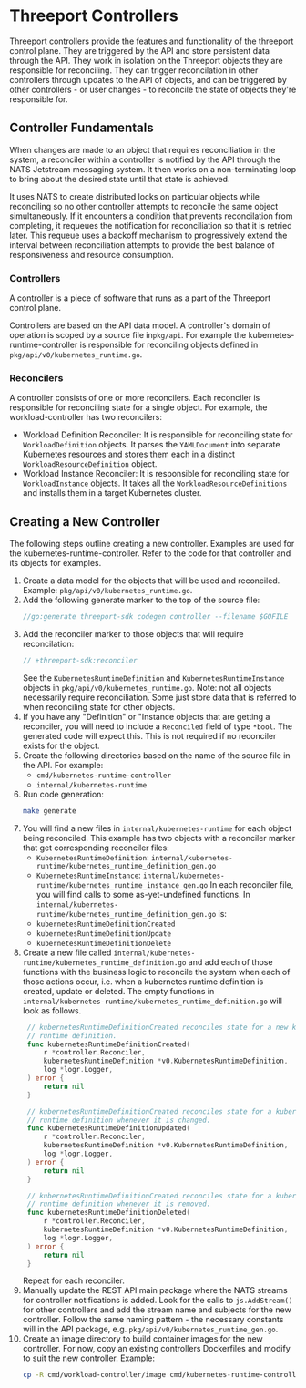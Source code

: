 # Threeport Controllers

Threeport controllers provide the features and functionality of the threeport
control plane.  They are triggered by the API and store persistent data through
the API.  They work in isolation on the Threeport objects they are responsible
for reconciling.  They can trigger reconcilation in other controllers through
updates to the API of objects, and can be triggered by other controllers - or
user changes - to reconcile the state of objects they're responsible for.

## Controller Fundamentals

When changes are made to an object that requires reconciliation in the system,
a reconciler within a controller is notified by the API through the NATS
Jetstream messaging system.  It then works on a non-terminating loop to bring
about the desired state until that state is achieved.

It uses NATS to create distributed locks on particular objects while reconciling
so no other controller attempts to reconcile the same object simultaneously.  If
it encounters a condition that prevents reconcilation from completing, it
requeues the notification for reconciliation so that it is retried later.  This
requeue uses a backoff mechanism to progressively extend the interval between
reconciliation attempts to provide the best balance of responsiveness and
resource consumption.

### Controllers

A controller is a piece of software that runs as a part of the Threeport control
plane.

Controllers are based on the API data model.  A controller's domain of operation
is scoped by a source file in`pkg/api`.  For example the
kubernetes-runtime-controller is responsible for reconciling objects defined in
`pkg/api/v0/kubernetes_runtime.go`.

### Reconcilers

A controller consists of one or more reconcilers.  Each reconciler is
responsible for reconciling state for a single object.  For example, the
workload-controller has two reconcilers:

* Workload Definition Reconciler:  It is responsible for reconciling state for
  `WorkloadDefinition` objects.  It parses the `YAMLDocument` into separate
  Kubernetes resources and stores them each in a distinct
  `WorkloadResourceDefinition` object.
* Workload Instance Reconciler:  It is responsible for reconciling state for
  `WorkloadInstance` objects.  It takes all the `WorkloadResourceDefinitions`
  and installs them in a target Kubernetes cluster.

## Creating a New Controller

The following steps outline creating a new controller.  Examples are used for
the kubernetes-runtime-controller.  Refer to the code for that controller and
its objects for examples.

1. Create a data model for the objects that will be used and reconciled.
   Example: `pkg/api/v0/kubernetes_runtime.go`.
1. Add the following generate marker to the top of the source file:
   ```go
   //go:generate threeport-sdk codegen controller --filename $GOFILE
   ```
1. Add the reconciler marker to those objects that will require reconcilation:
   ```go
   // +threeport-sdk:reconciler
   ```
   See the `KubernetesRuntimeDefinition` and `KubernetesRuntimeInstance` objects in
   `pkg/api/v0/kubernetes_runtime.go`.
   Note: not all objects necessarily require reconciliation.  Some just store
   data that is referred to when reconciling state for other objects.
1. If you have any "Definition" or "Instance objects that are getting a
   reconciler, you will need to include a `Reconciled` field of type `*bool`.
   The generated code will expect this.  This is not required if no reconciler
   exists for the object.
1. Create the following directories based on the name of the source file in the
   API.  For example:
   * `cmd/kubernetes-runtime-controller`
   * `internal/kubernetes-runtime`
1. Run code generation:
   ```bash
   make generate
   ```
1. You will find a new files in `internal/kubernetes-runtime` for each object being
   reconciled.  This example has two objects with a reconciler marker that get
   corresponding reconciler files:
   * `KubernetesRuntimeDefinition`: `internal/kubernetes-runtime/kubernetes_runtime_definition_gen.go`
   * `KubernetesRuntimeInstance`: `internal/kubernetes-runtime/kubernetes_runtime_instance_gen.go`
   In each reconciler file, you will find calls to some  as-yet-undefined
   functions.  In `internal/kubernetes-runtime/kubernetes_runtime_definition_gen.go`
   is:
   * `kubernetesRuntimeDefinitionCreated`
   * `kubernetesRuntimeDefinitionUpdate`
   * `kubernetesRuntimeDefinitionDelete`
1. Create a new file called `internal/kubernetes-runtime/kubernetes_runtime_definition.go`
   and add each of those functions
   with the business logic to reconcile the system when each of those actions
   occur, i.e. when a kubernetes runtime definition is created, update or deleted.
   The empty functions in
   `internal/kubernetes-runtime/kubernetes_runtime_definition.go` will look as
   follows.
   ```go
    // kubernetesRuntimeDefinitionCreated reconciles state for a new kubernetes
    // runtime definition.
    func kubernetesRuntimeDefinitionCreated(
        r *controller.Reconciler,
        kubernetesRuntimeDefinition *v0.KubernetesRuntimeDefinition,
        log *logr.Logger,
    ) error {
        return nil
    }

    // kubernetesRuntimeDefinitionCreated reconciles state for a kubernetes
    // runtime definition whenever it is changed.
    func kubernetesRuntimeDefinitionUpdated(
        r *controller.Reconciler,
        kubernetesRuntimeDefinition *v0.KubernetesRuntimeDefinition,
        log *logr.Logger,
    ) error {
        return nil
    }

    // kubernetesRuntimeDefinitionCreated reconciles state for a kubernetes
    // runtime definition whenever it is removed.
    func kubernetesRuntimeDefinitionDeleted(
        r *controller.Reconciler,
        kubernetesRuntimeDefinition *v0.KubernetesRuntimeDefinition,
        log *logr.Logger,
    ) error {
        return nil
    }
   ```
   Repeat for each reconciler.
1. Manually update the REST API main package where the NATS streams for
   controller notifications is added.  Look for the calls to `js.AddStream()`
   for other controllers and add the stream name and subjects for the new
   controller.  Follow the same naming pattern - the necessary constants will
   in the API package, e.g. `pkg/api/v0/kubernetes_runtime_gen.go`.
1. Create an image directory to build container images for the new controller.
   For now, copy an existing controllers Dockerfiles and modify to suit the new
   controller.
   Example:
   ```bash
   cp -R cmd/workload-controller/image cmd/kubernetes-runtime-controller
   ```

